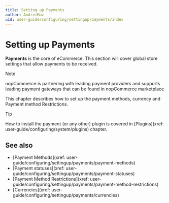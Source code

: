 ```yaml
---
title: Setting up Payments
author: AndreiMaz
uid: user-guide/configuring/settingup/payments/index
---
```

# Setting up Payments

**Payments** is the core of eCommerce. This section will cover global store settings that allow payments to be received.

> [!NOTE]
> nopCommerce is partnering with leading payment providers and supports leading payment gateways that can be found in nopCommerce marketplace

This chapter describes how to set up the payment methods, currency and Payment method Restrictions.

> [!TIP]
> How to install the payment (or any other) plugin is covered in [Plugins](xref: user-guide/configuring/system/plugins) chapter.

## See also

- [Payment Methods](xref: user-guide/configuring/settingup/payments/payment-methods)
- [Payment statuses](xref: user-guide/configuring/settingup/payments/payment-statuses)
- [Payment Method Restrictions](xref: user-guide/configuring/settingup/payments/payment-method-restrictions)
- [Currencies](xref: user-guide/configuring/settingup/payments/currencies)
